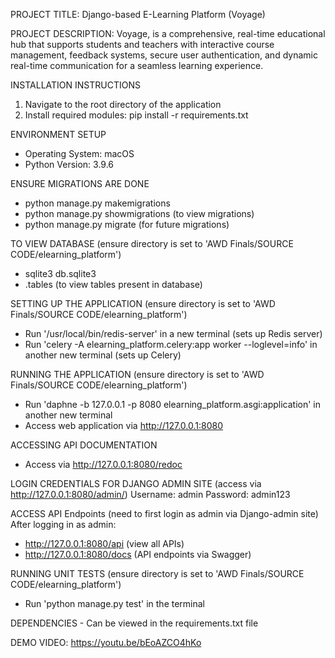 PROJECT TITLE: Django-based E-Learning Platform (Voyage)

PROJECT DESCRIPTION: Voyage, is a comprehensive, real-time educational hub that supports students and teachers with interactive course management, feedback systems, secure user authentication, and dynamic real-time communication for a seamless learning experience.

INSTALLATION INSTRUCTIONS
1. Navigate to the root directory of the application
2. Install required modules: pip install -r requirements.txt

ENVIRONMENT SETUP
- Operating System: macOS
- Python Version: 3.9.6

ENSURE MIGRATIONS ARE DONE
- python manage.py makemigrations
- python manage.py showmigrations (to view migrations)
- python manage.py migrate (for future migrations)

TO VIEW DATABASE (ensure directory is set to 'AWD Finals/SOURCE CODE/elearning_platform')
- sqlite3 db.sqlite3
- .tables (to view tables present in database)

SETTING UP THE APPLICATION (ensure directory is set to 'AWD Finals/SOURCE CODE/elearning_platform')
- Run '/usr/local/bin/redis-server' in a new terminal (sets up Redis server)
- Run 'celery -A elearning_platform.celery:app worker --loglevel=info' in another new terminal (sets up Celery)

RUNNING THE APPLICATION (ensure directory is set to 'AWD Finals/SOURCE CODE/elearning_platform')
- Run 'daphne -b 127.0.0.1 -p 8080 elearning_platform.asgi:application' in another new terminal
- Access web application via http://127.0.0.1:8080

ACCESSING API DOCUMENTATION
- Access via http://127.0.0.1:8080/redoc

LOGIN CREDENTIALS FOR DJANGO ADMIN SITE (access via http://127.0.0.1:8080/admin/)
Username: admin
Password: admin123

ACCESS API Endpoints (need to first login as admin via Django-admin site)
After logging in as admin:
- http://127.0.0.1:8080/api (view all APIs)
- http://127.0.0.1:8080/docs (API endpoints via Swagger)

RUNNING UNIT TESTS (ensure directory is set to 'AWD Finals/SOURCE CODE/elearning_platform')
- Run 'python manage.py test' in the terminal

DEPENDENCIES - Can be viewed in the requirements.txt file

DEMO VIDEO: https://youtu.be/bEoAZCO4hKo